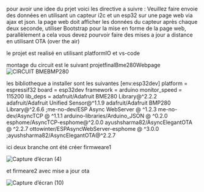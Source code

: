 pour avoir une idee du prjet voici les directive a suivre :
Veuillez faire envoie des données en utilisant un capteur i2c et un esp32 sur une page web via ajax et json. 
la page web doit afficher les données du capteur après chaque deux seconde, utiliser Bootstrap pour la mise en forme de la page web,
parallèlement a cela vous devez pourvoir faire des mises a jour a distance en utilisant OTA (over the air)

le projet est realisé en utilisant platformIO et vs-code 

montage du circuit est le suivant 
projetfinalBme280Webpage![CIRCUIT BMEBMP280](https://user-images.githubusercontent.com/73165862/231042475-1e3e5af0-298e-4781-bb51-4df5487390f1.png)

les bibliotheque a installer sont les suivantes 
[env:esp32dev]
platform = espressif32
board = esp32dev
framework = arduino
monitor_speed = 115200
lib_deps = 
	adafruit/Adafruit BME280 Library@^2.2.2
	adafruit/Adafruit Unified Sensor@^1.1.9
	adafruit/Adafruit BMP280 Library@^2.6.6
	;me-no-dev/ESP Async WebServer @ ^1.2.3
	me-no-dev/AsyncTCP @ ^1.1.1
	arduino-libraries/Arduino_JSON @ ^0.2.0
	esphome/AsyncTCP-esphome@^2.0.0
	ayushsharma82/AsyncElegantOTA @ ^2.2.7
    ottowinter/ESPAsyncWebServer-esphome @ ^3.0.0
	;ayushsharma82/AsyncElegantOTA@^2.2.7

ici deux branche ont été créer 
firmweare1 

![Capture d’écran (4)](https://user-images.githubusercontent.com/73165862/231043844-5753c04c-9924-4155-8edd-2d3c70d58584.png)

 et firmeare2 avec mise a jour ota 
 
 ![Capture d’écran (10)](https://user-images.githubusercontent.com/73165862/231044000-5ce51568-3016-427c-913e-18336a8fa73f.png)
